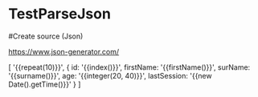 # TestParseJson


#Create source (Json)

https://www.json-generator.com/

[
  '{{repeat(10)}}',
  {
    id: '{{index()}}',
    firstName: '{{firstName()}}',
    surName: '{{surname()}}',
    age: '{{integer(20, 40)}}',
    lastSession: '{{new Date().getTime()}}'
  }
]